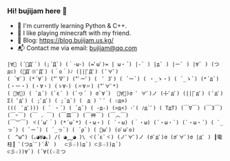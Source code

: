 ### Hi! bujijam here 👋

- 🌱 I'm currently learning Python & C++.
- 💬 I like playing minecraft with my friend.
- 📝 Blog: https://blog.bujijam.us.kg/
- 📬 Contact me via email: [bujijam@qq.com](mailto://bujijam@qq.com/)

```颜文字来了哦！
|∀ﾟ (´ﾟДﾟ`) (;´Д`) (｀･ω･) (=ﾟωﾟ)= | ω・´) |-` ) |д` ) |ー` ) |∀` ) (つд⊂) (ﾟДﾟ≡ﾟДﾟ) (＾o＾)ﾉ (|||ﾟДﾟ) ( ﾟ∀ﾟ)
( ´∀`) (*´∀`) (*ﾟ∇ﾟ) (*ﾟーﾟ) (　ﾟ 3ﾟ) ( ´ー`) ( ・_ゝ・) ( ´_ゝ`) (*´д`) (・ー・) (・∀・) (ゝ∀･) (〃∀〃) (*ﾟ∀ﾟ*)
( ﾟ∀。) ( `д´) (`ε´ ) (`ヮ´ ) σ`∀´)  ﾟ∀ﾟ)σ ﾟ ∀ﾟ)ノ (╬ﾟдﾟ) (|||ﾟдﾟ) ( ﾟдﾟ) Σ( ﾟдﾟ) ( ;ﾟдﾟ) ( ;´д`) (　д ) ﾟ ﾟ ( ☉д⊙)
(((　ﾟдﾟ))) ( ` ・´) ( ´д`) ( -д-) (>д<) ･ﾟ( ﾉд`ﾟ) ( TдT) (￣∇￣) (￣3￣) (￣ｰ￣) (￣ . ￣) (￣皿￣) (￣艸￣) (￣︿￣)
(￣︶￣) ヾ(´ωﾟ｀) (*´ω`*) (・ω・) ( ´・ω) (｀・ω) (´・ω・`) (`・ω・´) ( `_っ´) ( `ー´) ( ´_っ`) ( ´ρ`) ( ﾟωﾟ) (oﾟωﾟo)
(　^ω^) (｡◕∀◕｡) /( ◕‿‿◕ )\ ヾ(´ε`ヾ) (ノﾟ∀ﾟ)ノ (σﾟдﾟ)σ (σﾟ∀ﾟ)σ |дﾟ ) ┃電柱┃ ﾟ(つд`ﾟ) ﾟÅﾟ )　 ⊂彡☆))д`) ⊂彡☆))д´)
⊂彡☆))∀`) (´∀((☆ミつ
```

<!--
rip manyland q-q
![sitting_cat](https://s1.ax1x.com/2023/03/04/ppAXAkn.md.jpg)
![blurry_cat](https://s1.ax1x.com/2022/09/19/xCFhTJ.md.jpg)
-->

<!--
**bujijam/bujijam** is a ✨ _special_ ✨ repository because its `README.md` (this file) appears on your GitHub profile.

Here are some ideas to get you started:

- 🔭 I’m currently working on ...
- 🌱 I’m currently learning ...
- 👯 I’m looking to collaborate on ...
- 🤔 I’m looking for help with ...
- 💬 Ask me about ...
- 📫 How to reach me: ...
- 😄 Pronouns: ...
- ⚡ Fun fact: ...
-->
